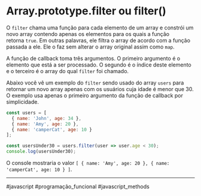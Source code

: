 # Array.prototype.filter ou filter()
O `filter` chama uma função para cada elemento de um array e constrói um novo array contendo apenas os elementos para os quais a função retorna `true`. Em outras palavras, ele filtra o array de acordo com a função passada a ele. Ele o faz sem alterar o array original assim como `map`.

A função de callback toma três argumentos. O primeiro argumento é o elemento que está a ser processado. O segundo é o índice deste elemento e o terceiro é o array do qual `filter` foi chamado.

Abaixo você vê um exemplo do `filter` sendo usado do array `users` para retornar um novo array apenas com os usuários cuja idade é menor que 30. O exemplo usa apenas o primeiro argumento da função de callback por simplicidade.

```js
const users = [
  { name: 'John', age: 34 },
  { name: 'Amy', age: 20 },
  { name: 'camperCat', age: 10 }
];

const usersUnder30 = users.filter(user => user.age < 30);
console.log(usersUnder30); 
```

O console mostraria o valor `[ { name: 'Amy', age: 20 }, { name: 'camperCat', age: 10 } ]`.

---
#javascript #programação_funcional #javascript_methods 